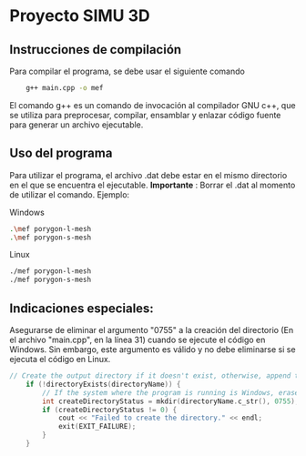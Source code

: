 # Proyecto SIMU 3D

## Instrucciones de compilación
Para compilar el programa, se debe usar el siguiente comando
```bash
    g++ main.cpp -o mef
```
El comando g++ es un comando de invocación al compilador GNU c++, que se utiliza para preprocesar, compilar, ensamblar y enlazar código fuente para generar un archivo ejecutable.

## Uso del programa
Para utilizar el programa, el archivo .dat debe estar en el mismo directorio en el que se encuentra el ejecutable. **Importante** : Borrar el .dat al momento de utilizar el comando. Ejemplo:


Windows
```bash
.\mef porygon-l-mesh
.\mef porygon-s-mesh
```
Linux
```bash
./mef porygon-l-mesh
./mef porygon-s-mesh
```


## Indicaciones especiales:
Asegurarse de eliminar el argumento "0755" a la creación del directorio (En el archivo "main.cpp", en la línea 31) cuando se ejecute el código en Windows. Sin embargo, este argumento es válido y no debe eliminarse si se ejecuta el código en Linux.
```c++
// Create the output directory if it doesn't exist, otherwise, append to the existing file
    if (!directoryExists(directoryName)) {
        // If the system where the program is running is Windows, erase parameters /0755
        int createDirectoryStatus = mkdir(directoryName.c_str(), 0755);
        if (createDirectoryStatus != 0) {
            cout << "Failed to create the directory." << endl;
            exit(EXIT_FAILURE);
        }
    }
```

